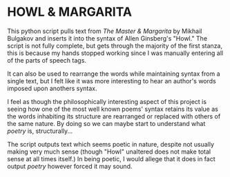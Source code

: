 # HOWL & MARGARITA

This python script pulls text from *The Master & Margarita* by Mikhail Bulgakov and inserts it into the syntax of Allen Ginsberg's "Howl." The script is not fully complete, but gets through the majority of the first stanza, this is because my hands stopped working since I was manually entering all of the parts of speech tags. 

It can also be used to rearrange the words while maintaining syntax from a single text, but I felt like it was more interesting to hear an author's words imposed upon anothers syntax. 

I feel as though the philosophically interesting aspect of this project is seeing how one of the most well known poems' syntax retains its value as the words inhabiting its structure are rearranged or replaced with others of the same nature. By doing so we can maybe start to understand what *poetry* is, structurally... 

The script outputs text which seems poetic in nature, despite not usually making very much sense (though "Howl" unaltered does not make total sense at all times itself.) In being poetic, I would allege that it does in fact output *poetry* however forced it may sound.
